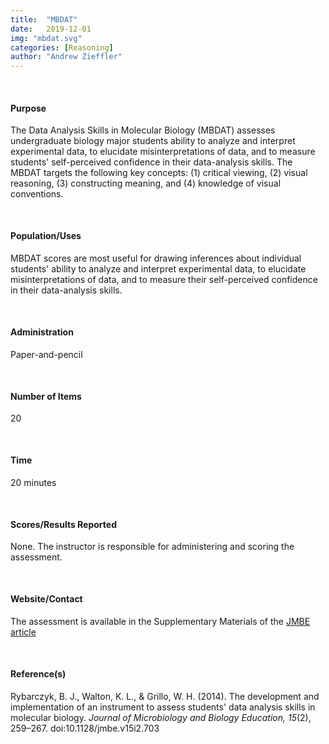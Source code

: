 ```yaml
---
title:  "MBDAT"
date:   2019-12-01
img: "mbdat.svg"
categories: [Reasoning]
author: "Andrew Zieffler"
---
```


<br />

#### Purpose

The Data Analysis Skills in Molecular Biology (MBDAT) assesses undergraduate biology major students ability to analyze and interpret experimental data, to elucidate misinterpretations of data, and to measure students' self-perceived confidence in their data-analysis skills. The MBDAT targets the following key concepts: (1) critical viewing, (2) visual reasoning, (3) constructing meaning, and (4) knowledge of visual conventions.

<p style="margin-bottom:50px;"> </p>

#### Population/Uses

MBDAT scores are most useful for drawing inferences about individual students' ability to analyze and interpret experimental data, to elucidate misinterpretations of data, and to measure their self-perceived confidence in their data-analysis skills. 

<p style="margin-bottom:50px;"> </p>

#### Administration

Paper-and-pencil

<p style="margin-bottom:50px;"> </p>

#### Number of Items

20

<p style="margin-bottom:50px;"> </p>

#### Time

20 minutes 

<p style="margin-bottom:50px;"> </p>

#### Scores/Results Reported

None. The instructor is responsible for administering and scoring the assessment.

<p style="margin-bottom:50px;"> </p>

#### Website/Contact

The assessment is available in the Supplementary Materials of the [JMBE article](https://www.ncbi.nlm.nih.gov/pmc/articles/PMC4278497/)

<p style="margin-bottom:50px;"> </p>

#### Reference(s)

Rybarczyk, B. J., Walton, K. L., &amp; Grillo, W. H. (2014). The development and implementation of an instrument to assess students' data analysis skills in molecular biology. *Journal of Microbiology and Biology Education, 15*(2), 259&ndash;267. doi:10.1128/jmbe.v15i2.703


